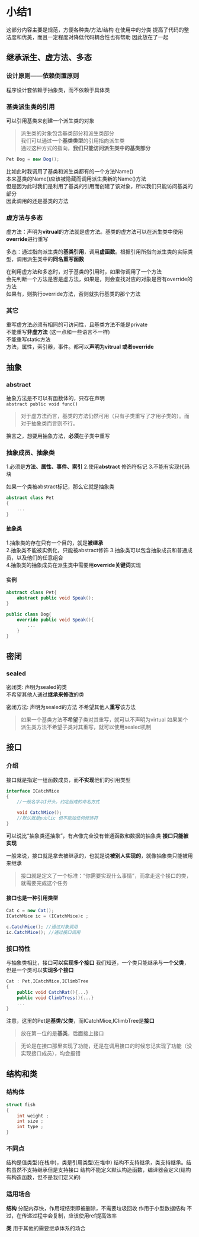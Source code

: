 # 小结1
这部分内容主要是规范，方便各种类/方法/结构 在使用中的分类
提高了代码的整洁度和优美，而且一定程度对降低代码耦合性也有帮助
因此放在了一起

## 继承派生、虚方法、多态

### 设计原则——依赖倒置原则  
程序设计套依赖于抽象类，而不依赖于具体类  

### 基类派生类的引用 
可以引用基类来创建一个派生类的对象  
>派生类的对象包含基类部分和派生类部分  
>我们可以通过一个**基类类型**的引用指向派生类  
>通过这种方式的指向，**我们只能访问派生类中的基类部分**
```C#
Pet Dog = new Dog();
```

比如此时我调用了基类和派生类都有的一个方法Name()  
本来基类的Name()应该被隐藏而调用派生类新的Name()方法  
但是因为此时我们是利用了基类的引用而创建了该对象，所以我们只能访问基类的部分  
因此调用的还是基类的方法  

### 虚方法与多态  
虚方法：声明为**vitrual**的方法就是虚方法。基类的虚方法可以在派生类中使用**override**进行重写  

多态：通过指向派生类的**基类引用**，调用**虚函数**。根据引用所指向派生类的实际类型，调用派生类中的**同名重写函数**  

在利用虚方法和多态时，对于基类的引用时，如果你调用了一个方法  
会先判断一个方法是否是虚方法，如果是，则会查找对应的对象是否有override的方法  
如果有，则执行override方法，否则就执行基类的那个方法  

### 其它
重写虚方法必须有相同的可访问性，且基类方法不能是private  
不能重写**非虚方法** (这一点和一些语言不一样)  
不能重写static方法  
方法，属性，索引器，事件。都可以**声明为vitrual 或者override**  

## 抽象

### abstract 
抽象方法是不可以有函数体的，只存在声明    
```abstract public void func()```

> 对于虚方法而言，基类的方法仍然可用（只有子类重写了才用子类的）。而对于抽象类而言则不行。

换言之，想要用抽象方法，**必须**在子类中重写

### 抽象成员、抽象类
1.必须是**方法、属性、事件、索引**
2.使用**abstract** 修饰符标记
3.不能有实现代码块

如果一个类被abstract标记，那么它就是抽象类  
```C#
abstract class Pet
{
    ...
}
```

#### 抽象类
1.抽象类的存在只有一个目的，就是**被继承**  
2.抽象类不能被实例化，只能被abstract修饰
3.抽象类可以包含抽象成员和普通成员，以及他们的任意组合  
4.抽象类的抽象成员在派生类中需要用**override关键词**实现    

#### 实例
```C#
abstract class Pet{
    abstract public void Speak();
}

public class Dog{
    override public void Speak(){
        ...
    }
}
```

## 密闭
### sealed
密闭类:
声明为sealed的类    
不希望其他人通过**继承来修改**的类

密闭方法:
声明为sealed的方法
不希望其他人**重写**该方法

> 如果一个基类方法**不希望**子类对其重写，就可以不声明为virtual
> 如果某个派生类方法不希望子类对其重写，就可以使用sealed机制

## 接口
### 介绍
接口就是指定一组函数成员，而**不实现**他们的引用类型    
```C#
interface ICatchMice
{
    //一般名字以I开头，约定俗成的命名方式

    void CatchMice(); 
    //默认就是public 但不能加任何修饰符
}
```

可以说比“抽象类还抽象”，有点像完全没有普通函数和数据的抽象类
**接口只能被实现**

一般来说，接口就是拿去被继承的，也就是说**被别人实现的**，就像抽象类只能被用来继承  

> 接口就是定义了一个标准：“你需要实现什么事情”，而拿走这个接口的类，就需要完成这个任务

#### 接口也是一种引用类型
```C#
Cat c = new Cat();
ICatchMice ic = (ICatchMice)c ;

c.CatchMice(); //通过对象调用
ic.CatchMice(); //通过接口调用
```

### 接口特性
与抽象类相比，接口**可以实现多个接口**
我们知道，一个类只能继承与**一个父类**，但是一个类可以**实现多个接口**
```C#
Cat : Pet,ICatchMice,IClimbTree
{
    public void CatchRat(){...}
    public void ClimbTress(){...}
    ...
}
```
注意，这里的Pet是**基类/父类**，而ICatchMice,IClimbTree是**接口**
> 放在第一位的是**基类**，后面接上接口

> 无论是在接口那里实现了功能，还是在调用接口的时候忘记实现了功能（没实现接口成员），均会报错  

## 结构和类
### 结构体
```C#
struct fish
{
    int weight ; 
    int size ; 
    int type ; 
}
```

### 不同点
结构是值类型(在栈中)，类是引用类型(在堆中)
结构不支持继承，类支持继承。结构虽然不支持继承但是支持接口
结构不能定义默认构造函数，编译器会定义(结构有构造函数，但不是我们定义的)

### 适用场合
**结构**
分配内存快，作用域结束即被删除，不需要垃圾回收
作用于小型数据结构
不过，在传递过程中会复制，应该使用ref提高效率

**类**
用于其他的需要继承体系的场合

